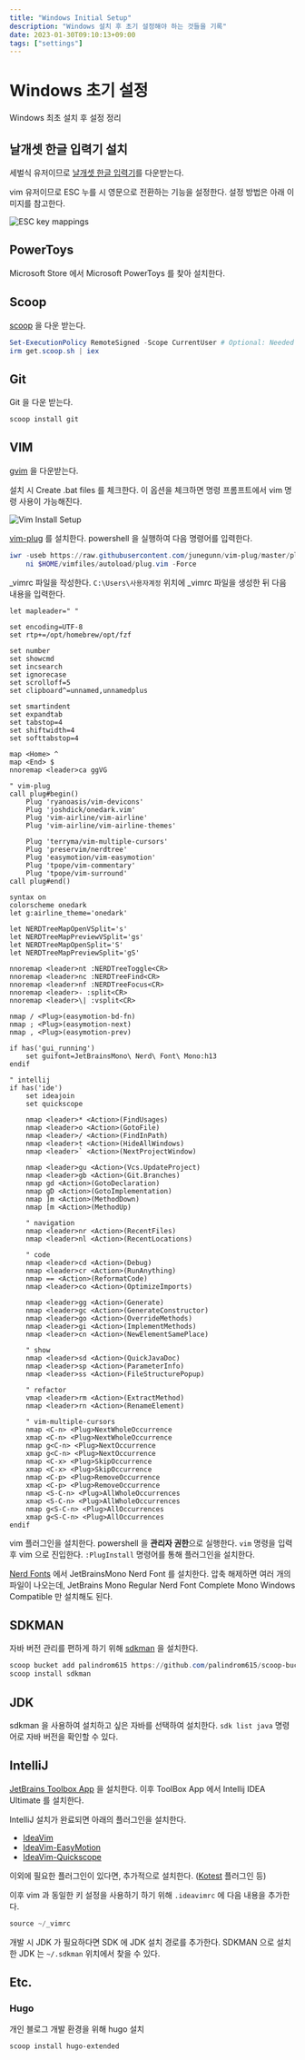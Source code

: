 ```yaml
---
title: "Windows Initial Setup"
description: "Windows 설치 후 초기 설정해야 하는 것들을 기록"
date: 2023-01-30T09:10:13+09:00
tags: ["settings"]
---
```


# Windows 초기 설정

Windows 최초 설치 후 설정 정리

## 날개셋 한글 입력기 설치

세벌식 유저이므로 [날개셋 한글 입력기](http://moogi.new21.org/ngs_download.htm)를 다운받는다.

vim 유저이므로 ESC 누를 시 영문으로 전환하는 기능을 설정한다. 설정 방법은 아래 이미지를 참고한다.

![ESC key mappings](/images/notes/esc-key-mappings.png)

## PowerToys

Microsoft Store 에서 Microsoft PowerToys 를 찾아 설치한다.

## Scoop

[scoop](https://scoop.sh/) 을 다운 받는다.

```powershell
Set-ExecutionPolicy RemoteSigned -Scope CurrentUser # Optional: Needed to run a remote script the first time
irm get.scoop.sh | iex
```

## Git

Git 을 다운 받는다.

```powershell
scoop install git
```

## VIM

[gvim](https://www.vim.org/download.php) 을 다운받는다.

설치 시 Create .bat files 를 체크한다. 이 옵션을 체크하면 명령 프롬프트에서 vim 명령 사용이 가능해진다.

![Vim Install Setup](/images/notes/vim-create-bat-files.png)

[vim-plug](https://github.com/junegunn/vim-plug) 를 설치한다. powershell 을 실행하여 다음 명령어를 입력한다.

```powershell
iwr -useb https://raw.githubusercontent.com/junegunn/vim-plug/master/plug.vim |`
    ni $HOME/vimfiles/autoload/plug.vim -Force
```

_vimrc 파일을 작성한다. `C:\Users\사용자계정` 위치에 _vimrc 파일을 생성한 뒤 다음 내용을 입력한다.

```
let mapleader=" "

set encoding=UTF-8
set rtp+=/opt/homebrew/opt/fzf

set number
set showcmd
set incsearch
set ignorecase
set scrolloff=5
set clipboard^=unnamed,unnamedplus

set smartindent
set expandtab
set tabstop=4
set shiftwidth=4
set softtabstop=4

map <Home> ^
map <End> $
nnoremap <leader>ca ggVG

" vim-plug
call plug#begin()
    Plug 'ryanoasis/vim-devicons'
    Plug 'joshdick/onedark.vim'
    Plug 'vim-airline/vim-airline'
    Plug 'vim-airline/vim-airline-themes'

    Plug 'terryma/vim-multiple-cursors'
    Plug 'preservim/nerdtree'
    Plug 'easymotion/vim-easymotion'
    Plug 'tpope/vim-commentary'
    Plug 'tpope/vim-surround'
call plug#end()

syntax on
colorscheme onedark
let g:airline_theme='onedark'

let NERDTreeMapOpenVSplit='s'
let NERDTreeMapPreviewVSplit='gs'
let NERDTreeMapOpenSplit='S'
let NERDTreeMapPreviewSplit='gS'

nnoremap <leader>nt :NERDTreeToggle<CR>
nnoremap <leader>nc :NERDTreeFind<CR>
nnoremap <leader>nf :NERDTreeFocus<CR>
nnoremap <leader>- :split<CR>
nnoremap <leader>\| :vsplit<CR>

nmap / <Plug>(easymotion-bd-fn)
nmap ; <Plug>(easymotion-next)
nmap , <Plug>(easymotion-prev)

if has('gui_running')
    set guifont=JetBrainsMono\ Nerd\ Font\ Mono:h13
endif

" intellij
if has('ide')
    set ideajoin
    set quickscope 

    nmap <leader>* <Action>(FindUsages)
    nmap <leader>o <Action>(GotoFile)
    nmap <leader>/ <Action>(FindInPath)
    nmap <leader>t <Action>(HideAllWindows)
    nmap <leader>` <Action>(NextProjectWindow)

    nmap <leader>gu <Action>(Vcs.UpdateProject)
    nmap <leader>gb <Action>(Git.Branches)
    nmap gd <Action>(GotoDeclaration)
    nmap gD <Action>(GotoImplementation)
    nmap ]m <Action>(MethodDown)
    nmap [m <Action>(MethodUp)

    " navigation
    nmap <leader>nr <Action>(RecentFiles)
    nmap <leader>nl <Action>(RecentLocations)

    " code
    nmap <leader>cd <Action>(Debug)
    nmap <leader>cr <Action>(RunAnything)
    nmap == <Action>(ReformatCode)
    nmap <leader>co <Action>(OptimizeImports)

    nmap <leader>gg <Action>(Generate)
    nmap <leader>gc <Action>(GenerateConstructor)
    nmap <leader>go <Action>(OverrideMethods)
    nmap <leader>gi <Action>(ImplementMethods)
    nmap <leader>cn <Action>(NewElementSamePlace)

    " show
    nmap <leader>sd <Action>(QuickJavaDoc)
    nmap <leader>sp <Action>(ParameterInfo)
    nmap <leader>ss <Action>(FileStructurePopup)

    " refactor
    vmap <leader>rm <Action>(ExtractMethod)
    nmap <leader>rn <Action>(RenameElement)

    " vim-multiple-cursors
    nmap <C-n> <Plug>NextWholeOccurrence
    xmap <C-n> <Plug>NextWholeOccurrence
    nmap g<C-n> <Plug>NextOccurrence
    xmap g<C-n> <Plug>NextOccurrence
    nmap <C-x> <Plug>SkipOccurrence
    xmap <C-x> <Plug>SkipOccurrence
    nmap <C-p> <Plug>RemoveOccurrence
    xmap <C-p> <Plug>RemoveOccurrence
    nmap <S-C-n> <Plug>AllWholeOccurrences
    xmap <S-C-n> <Plug>AllWholeOccurrences
    nmap g<S-C-n> <Plug>AllOccurrences
    xmap g<S-C-n> <Plug>AllOccurrences
endif
```

vim 플러그인을 설치한다. powershell 을 **관리자 권한**으로 실행한다.  `vim` 명령을 입력 후 vim 으로 진입한다. `:PlugInstall` 명령어를 통해 플러그인을 설치한다.

[Nerd Fonts](https://www.nerdfonts.com/font-downloads) 에서 JetBrainsMono Nerd Font 를 설치한다. 압축 해제하면 여러 개의 파일이 나오는데, JetBrains Mono Regular Nerd Font Complete Mono Windows Compatible 만 설치해도 된다.

## SDKMAN

자바 버전 관리를 편하게 하기 위해 [sdkman](https://sdkman.io/) 을 설치한다.

```powershell
scoop bucket add palindrom615 https://github.com/palindrom615/scoop-bucket
scoop install sdkman
```

## JDK

sdkman 을 사용하여 설치하고 싶은 자바를 선택하여 설치한다. `sdk list java` 명령어로 자바 버전을 확인할 수 있다.

## IntelliJ

[JetBrains Toolbox App](https://www.jetbrains.com/toolbox-app/) 을 설치한다. 이후 ToolBox App 에서 Intellij IDEA Ultimate 를 설치한다.

IntelliJ 설치가 완료되면 아래의 플러그인을 설치한다.

* [IdeaVim](https://plugins.jetbrains.com/plugin/164-ideavim)
* [IdeaVim-EasyMotion](https://plugins.jetbrains.com/plugin/13360-ideavim-easymotion)
* [IdeaVim-Quickscope](https://plugins.jetbrains.com/plugin/19417-ideavim-quickscope)

이외에 필요한 플러그인이 있다면, 추가적으로 설치한다.  ([Kotest](https://plugins.jetbrains.com/plugin/14080-kotest) 플러그인 등)

이후 vim 과 동일한 키 설정을 사용하기 하기 위해 `.ideavimrc` 에 다음 내용을 추가한다.

```powershell
source ~/_vimrc 
```

개발 시 JDK 가 필요하다면 SDK 에 JDK 설치 경로를 추가한다. SDKMAN 으로 설치한 JDK 는 `~/.sdkman` 위치에서 찾을 수 있다.

## Etc.

### Hugo

개인 블로그 개발 환경을 위해 hugo 설치

```powershell
scoop install hugo-extended
```
